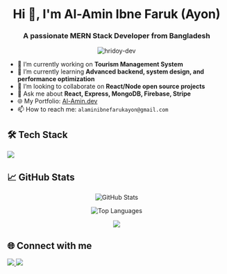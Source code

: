 <!-- Profile Header -->
<h1 align="center">Hi 👋, I'm Al-Amin Ibne Faruk (Ayon)</h1>
<h3 align="center">A passionate MERN Stack Developer from Bangladesh</h3>

<!-- Profile Visitors -->
<p align="center">
  <img src="https://komarev.com/ghpvc/?username=hridoy-dev&label=Profile%20views&color=0e75b6&style=flat" alt="hridoy-dev" />
</p>

<!-- Short About -->
- 🔭 I’m currently working on **Tourism Management System**
- 🌱 I’m currently learning **Advanced backend, system design, and performance optimization**
- 👯 I’m looking to collaborate on **React/Node open source projects**
- 💬 Ask me about **React, Express, MongoDB, Firebase, Stripe**
- 🌐 My Portfolio: [Al-Amin.dev](https://alaminibefarukayon.netlify.app)
- 📫 How to reach me: `alaminibnefarukayon@gmail.com`

<!-- Skills Section -->
<h2>🛠️ Tech Stack</h2>
<p>
  <img src="https://skillicons.dev/icons?i=react,nodejs,express,mongodb,js,ts,html,css,tailwind,firebase,vercel,netlify,github,vscode" />
</p>

<!-- GitHub Stats -->
<h2>📈 GitHub Stats</h2>
<p align="center">
  <img src="https://github-readme-stats.vercel.app/api?username=hridoy-dev&show_icons=true&theme=react&hide_border=true" alt="GitHub Stats" />
</p>

<!-- Top Languages -->
<p align="center">
  <img src="https://github-readme-stats.vercel.app/api/top-langs/?username=hridoy-dev&layout=compact&theme=react&hide_border=true" alt="Top Languages" />
</p>

<!-- Trophy (optional) -->
<p align="center">
  <img src="https://github-profile-trophy.vercel.app/?username=hridoy-dev&theme=onestar&no-frame=true&no-bg=true&margin-w=4" />
</p>

<!-- Connect with Me -->
<h2>🌐 Connect with me</h2>
<p align="left">
  <a href="https://linkedin.com/in/your-link" target="_blank">
    <img src="https://img.shields.io/badge/LinkedIn-blue?logo=linkedin&logoColor=white" />
  </a>
  <a href="mailto:your.email@example.com">
    <img src="https://img.shields.io/badge/Gmail-red?logo=gmail&logoColor=white" />
  </a>
</p>
